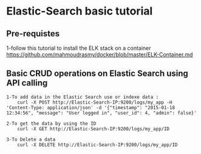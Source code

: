 # Elastic-Search basic tutorial

## Pre-requistes
1-follow this tutorial to install the ELK stack on a container 
   https://github.com/mahmoudrasmy/docker/blob/master/ELK-Container.md

## Basic CRUD operations on Elastic Search using API calling
	1-To add data in the Elastic Search use or indexe data :
		curl -X POST http://Elastic-Search-IP:9200/logs/my_app -H 'Content-Type: application/json' -d '{"timestamp": "2015-01-18 12:34:56", "message": "User logged in", "user_id": 4, "admin": false}'
	
	2-To get the data by using the ID
		curl -X GET http://Elastic-Search-IP:9200/logs/my_app/ID
		
	3-To Delete a data 
		curl -X DELETE http://Elastic-Search-IP:9200/logs/my_app/ID
